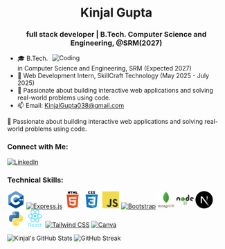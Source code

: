 <h1 align="center">Kinjal Gupta</h1>
<h3 align="center">full stack developer | B.Tech. Computer Science and Engineering, @SRM(2027)</h3>
<img align="right" alt="Coding" width="400" src="https://miro.medium.com/v2/resize:fit:1400/format:webp/0*yBvA5CnEX3Sd4aod.gif">

- 🎓 B.Tech. in Computer Science and Engineering, SRM (Expected 2027)
- 💼 Web Development Intern, SkillCraft Technology (May 2025 - July 2025)
- 🚀 Passionate about building interactive web applications and solving real-world problems using code.
- 📫 Email: <a href="mailto:KinjalGupta038@gmail.com">KinjalGupta038@gmail.com</a>
<p>🚀 Passionate about building interactive web applications and solving real-world problems using code.
</p>
<h3 align="left">Connect with Me:</h3>
<p align="left">
  <a href="https://www.linkedin.com/in/kinjalgupta06k" target="_blank"><img src="https://raw.githubusercontent.com/rahuldkjain/github-profile-readme-generator/master/src/images/icons/Social/linked-in-alt.svg" alt="LinkedIn" height="30" width="40" /></a>
  </p>
<h3 align="left">Technical Skills:</h3>
<p align="left">   
  <a href="https://isocpp.org/" target="_blank" rel="noreferrer"><img src="https://raw.githubusercontent.com/devicons/devicon/master/icons/cplusplus/cplusplus-original.svg" alt="C++" width="40" height="40"/></a>
  <a href="https://expressjs.com" target="_blank" rel="noreferrer"><img src="https://imgs.search.brave.com/mbCmnzyXq0GSzC2OSU-ozyxZg0lScJNT5JrwkAphmnI/rs:fit:860:0:0:0/g:ce/aHR0cHM6Ly9pbWdz/LnNlYXJjaC5icmF2/ZS5jb20vdmpGOWhm/OExZTHRNclVtcGdB/VF9CWS02ak85am9n/WEpfb3B5LU51TkF4/SS9yczpmaXQ6NTAw/OjA6MDowL2c6Y2Uv/YUhSMGNITTZMeTlq/Ykc5MS9aQzVuYVhS/b2RXSjFjMlZ5L1ky/OXVkR1Z1ZEM1amIy/MHYvWVhOelpYUnpM/emsxTURFeC9NaTh4/TkRBeE9UYzVOQzgz/L01XVXpNalV5WVMx/bU1XWmgvTFRFeFpU/VXRPVEZtT1MxaS9O/MlUzTjJFeFl6aGla/VGd1L2NHNW4" alt="Express.js" width="40" height="40"/></a>
  <a href="https://www.w3.org/html/" target="_blank" rel="noreferrer"><img src="https://raw.githubusercontent.com/devicons/devicon/master/icons/html5/html5-original-wordmark.svg" alt="HTML5" width="40" height="40"/></a>
  <a href="https://developer.mozilla.org/en-US/docs/Web/CSS" target="_blank" rel="noreferrer"><img src="https://raw.githubusercontent.com/devicons/devicon/master/icons/css3/css3-original-wordmark.svg" alt="CSS3" width="40" height="40"/></a>
  <a href="https://developer.mozilla.org/en-US/docs/Web/JavaScript" target="_blank" rel="noreferrer"><img src="https://raw.githubusercontent.com/devicons/devicon/master/icons/javascript/javascript-original.svg" alt="JavaScript" width="40" height="40"/></a>
  <a href="https://getbootstrap.com/" target="_blank" rel="noreferrer"><img src="https://www.vectorlogo.zone/logos/getbootstrap/getbootstrap-icon.svg" alt="Bootstrap" width="40" height="40"/></a>
  <a href="https://www.mongodb.com/" target="_blank" rel="noreferrer"><img src="https://raw.githubusercontent.com/devicons/devicon/master/icons/mongodb/mongodb-original-wordmark.svg" alt="MongoDB" width="40" height="40"/></a>
  <a href="https://nodejs.org" target="_blank" rel="noreferrer"><img src="https://raw.githubusercontent.com/devicons/devicon/master/icons/nodejs/nodejs-original-wordmark.svg" alt="Node.js" width="40" height="40"/></a>
  <a href="https://nextjs.org/" target="_blank" rel="noreferrer"><img src="https://raw.githubusercontent.com/devicons/devicon/master/icons/nextjs/nextjs-original.svg" alt="Next.js" width="40" height="40"/></a>
  <a href="https://www.python.org" target="_blank" rel="noreferrer"><img src="https://raw.githubusercontent.com/devicons/devicon/master/icons/python/python-original.svg" alt="Python" width="40" height="40"/></a>
  <a href="https://reactjs.org/" target="_blank" rel="noreferrer"><img src="https://raw.githubusercontent.com/devicons/devicon/master/icons/react/react-original-wordmark.svg" alt="React" width="40" height="40"/></a>
  <a href="https://tailwindcss.com/" target="_blank" rel="noreferrer"><img src="https://www.vectorlogo.zone/logos/tailwindcss/tailwindcss-icon.svg" alt="Tailwind CSS" width="40" height="40"/></a>
  <a href="https://www.canva.com/" target="_blank" rel="noreferrer"><img src="https://www.vectorlogo.zone/logos/canva/canva-icon.svg" alt="Canva" width="40" height="40"/></a>
</p>
<p align="left">
  <img src="https://github-readme-stats.vercel.app/api?username=kinjalgupta46&show_icons=true&theme=github_dark" alt="Kinjal's GitHub Stats" height="160"/>
  <img src="https://github-readme-streak-stats.herokuapp.com/?user=kinjalgupta46&theme=github-dark" alt="GitHub Streak" height="160"/>
</p>

